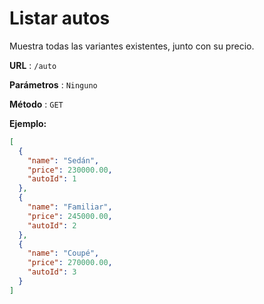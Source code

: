 # Listar autos
Muestra todas las variantes existentes, junto con su precio.

**URL** : `/auto`

**Parámetros** : `Ninguno`

**Método** : `GET`

**Ejemplo:**
```json
[
  {
    "name": "Sedán",
    "price": 230000.00,
    "autoId": 1
  },
  {
    "name": "Familiar",
    "price": 245000.00,
    "autoId": 2
  },
  {
    "name": "Coupé",
    "price": 270000.00,
    "autoId": 3
  }
]
